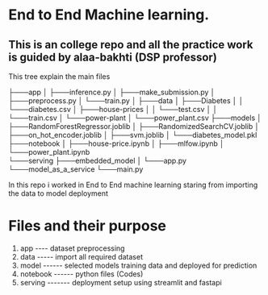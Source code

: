# End to End Machine learning.
## This is an college repo and all the practice work is guided by alaa-bakhti (DSP professor)


This tree explain the main files

├───app
│   ├───inference.py
│   ├───make_submission.py
│   ├───preprocess.py
│   └───train.py
│
├───data
│   ├───Diabetes
│   │   └───diabetes.csv
│   ├───house-prices
│   │   └───test.csv
│   │   └───train.csv
│   └───power-plant
│       └───power_plant.csv
├───models
│   ├───RandomForestRegressor.joblib
│   ├───RandomizedSearchCV.joblib
│   ├───on_hot_encoder.joblib
│   ├───svm.joblib
│   └───diabetes_model.pkl  
├───notebook
│   ├───house-price.ipynb
│   ├───mlfow.ipynb
│   └───power_plant.ipynb   
└───serving
    ├───embedded_model
    │   └───app.py
    └───model_as_a_service
        └───main.py

In this repo i worked in End to End machine learning staring from importing the data to model deployment

# Files and their purpose 

1. app ---- dataset preprocessing
2. data ----- import all required dataset 
3. model ------ selected models training data and deployed for prediction 
4. notebook ------ python files (Codes)
5. serving ------- deployment setup using streamlit and fastapi
